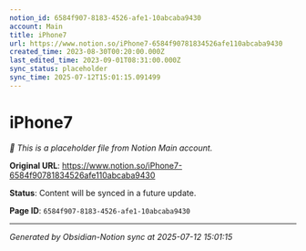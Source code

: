 ```yaml
---
notion_id: 6584f907-8183-4526-afe1-10abcaba9430
account: Main
title: iPhone7
url: https://www.notion.so/iPhone7-6584f90781834526afe110abcaba9430
created_time: 2023-08-30T00:20:00.000Z
last_edited_time: 2023-09-01T08:31:00.000Z
sync_status: placeholder
sync_time: 2025-07-12T15:01:15.091499
---
```


# iPhone7

*🔄 This is a placeholder file from Notion Main account.*

**Original URL**: https://www.notion.so/iPhone7-6584f90781834526afe110abcaba9430

**Status**: Content will be synced in a future update.

**Page ID**: `6584f907-8183-4526-afe1-10abcaba9430`

---

*Generated by Obsidian-Notion sync at 2025-07-12 15:01:15*
